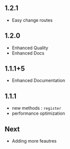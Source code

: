 ## 1.2.1

* Easy change routes

## 1.2.0

* Enhanced Quality
* Enhanced Docs

## 1.1.1+5

* Enhanced Documentation

## 1.1.1

* new methods : `register`
* performance optimization

## Next

* Adding more feautres
